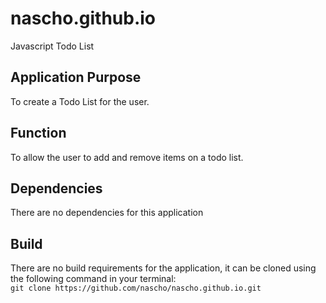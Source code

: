 # nascho.github.io
Javascript Todo List

## Application Purpose
To create a Todo List for the user.

## Function
To allow the user to add and remove items on a todo list.

## Dependencies
There are no dependencies for this application

## Build
There are no build requirements for the application, it can be cloned using the following command in your terminal: 
<br>
```git clone https://github.com/nascho/nascho.github.io.git```
